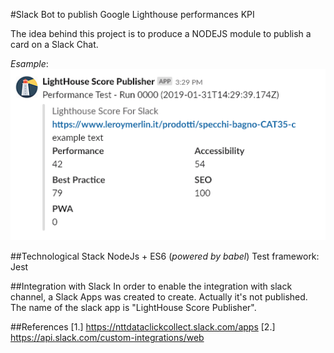 #Slack Bot to publish Google Lighthouse performances KPI

The idea behind this project is to produce a NODEJS module to publish a card on a Slack Chat.

_Esample_:
![Example of Slack Attachment](https://github.com/marco-genova-ntt/lighthouse-score-for-slack/raw/master/assets/img/card.png "Example of Slack Attachment")

##Technological Stack
NodeJs + ES6 (*powered by babel*)
Test framework: Jest

##Integration with Slack
In order to enable the integration with slack channel, a Slack Apps was created to create. Actually it's not published.
The name of the slack app is "LightHouse Score Publisher".

##References
[1.] https://nttdataclickcollect.slack.com/apps
[2.] https://api.slack.com/custom-integrations/web